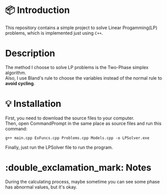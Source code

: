 # :package: Introduction <br>
This repository contains a simple project to solve Linear Progamming(LP) problems, which is implemented just using `C++`. <br>
# Description <br>
The method I choose to solve LP problems is the Two-Phase simplex algorithm. <br>
Also, I use Bland's rule to choose the variables instead of the normal rule to **avoid cycling**. <br>
# :bulb: Installation <br>
First, you need to download the source files to your computer. <br>
Then, open CommandPrompt in the same place as source files and run this command:
``` shell =
g++ main.cpp ExFuncs.cpp Problems.cpp Models.cpp -o LPSolver.exe
```
Finally, just run the LPSolver file to run the program.
# :double_exclamation_mark: Notes <br>
During the calculating process, maybe sometime you can see some phase has abnormal values, but it's okay.
